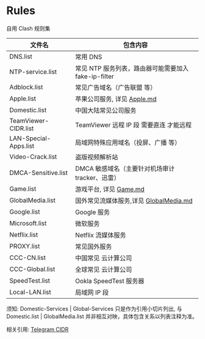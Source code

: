 # Rules

自用 Clash 规则集

| 文件名                | 包含内容                                                                                                           |
| --------------------- | ------------------------------------------------------------------------------------------------------------------ |
| DNS.list              | 常用 DNS                                                                                                           |
| NTP-service.list      | 常见 NTP 服务列表，路由器可能需要加入 fake-ip-filter                                                               |
| Adblock.list          | 常见广告域名（广告联盟 等）                                                                                        |
| Apple.list            | 苹果公司服务, 详见 [Apple.md](https://raw.githubusercontent.com/LM-Firefly/Rules/master/Clash-RuleSet-Classical/Apple.md)                  |
| Domestic.list         | 中国大陆常见公司服务                                                                                               |
| TeamViewer-CIDR.list  | TeamViewer 远程 IP 段 需要直连 才能远程                                                                            |
| LAN-Special-Apps.list | 局域网特殊应用域名（投屏、广播 等）                                                                                |
| Video-Crack.list      | 盗版视频解析站                                                                                                     |
| DMCA-Sensitive.list   | DMCA 敏感域名（主要针对机场审计 tracker、迅雷）                                                                    |
| Game.list             | 游戏平台, 详见 [Game.md](https://raw.githubusercontent.com/LM-Firefly/Rules/master/Clash-RuleSet-Classical/Game.md)                        |
| GlobalMedia.list      | 国外常见流媒体服务,详见 [GlobalMedia.md](https://raw.githubusercontent.com/LM-Firefly/Rules/master/Clash-RuleSet-Classical/GlobalMedia.md) |
| Google.list           | Google 服务                                                                                                        |
| Microsoft.list        | 微软服务                                                                                                           |
| Netflix.list          | Netflix 流媒体服务                                                                                                 |
| PROXY.list            | 常见国外服务                                                                                                       |
| CCC-CN.list           | 中国常见 云计算公司                                                                                                |
| CCC-Global.list       | 全球常见 云计算公司                                                                                                |
| SpeedTest.list        | Ookla SpeedTest 服务器                                                                                             |
| Local-LAN.list        | 局域网 IP 段                                                                                                       |

须知:
Domestic-Services | Global-Services 只是作为引用小切片列出, 与 Domestic.list | GlobalMedia.list 并非相互对映，具体包含关系以列表注释为准。

相关引用:
[Telegram CIDR](https://core.telegram.org/resources/cidr.txt)
